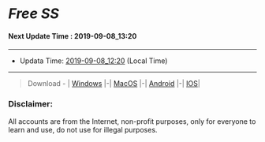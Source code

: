 
# *Free SS*

#### Next Update Time : 2019-09-08_13:20

---
* Updata Time: [2019-09-08_12:20](https://github.com/Geek-007/free-SS/blob/master/2019-09-08_12:20_FreeSS.txt) (Local Time)
---

> Download - | [Windows](https://github.com/shadowsocks/shadowsocks-windows/releases) |-| [MacOS](https://github.com/shadowsocks/shadowsocks-iOS/releases) |-| [Android](https://github.com/shadowsocks/shadowsocks-android/releases) |-| [IOS](https://itunes.apple.com/us/)|

### Disclaimer:
All accounts are from the Internet, non-profit purposes, only for everyone to learn and use, do not use for illegal purposes.
<br>
